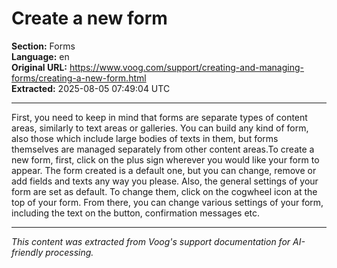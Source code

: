 # Create a new form

**Section:** Forms  
**Language:** en  
**Original URL:** https://www.voog.com/support/creating-and-managing-forms/creating-a-new-form.html  
**Extracted:** 2025-08-05 07:49:04 UTC

---

First, you need to keep in mind that forms are separate types of content areas, similarly to text areas or galleries. You can build any kind of form, also those which include large bodies of texts in them, but forms themselves are managed separately from other content areas.To create a new form, first, click on the plus sign wherever you would like your form to appear. The form created is a default one, but you can change, remove or add fields and texts any way you please. Also, the general settings of your form are set as default. To change them, click on the cogwheel icon at the top of your form. From there, you can change various settings of your form, including the text on the button, confirmation messages etc.

---

*This content was extracted from Voog's support documentation for AI-friendly processing.*
